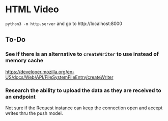 # HTML Video

`python3 -m http.server` and go to http://localhost:8000

## To-Do

### See if there is an alternative to `createWriter` to use instead of memory cache

https://developer.mozilla.org/en-US/docs/Web/API/FileSystemFileEntry/createWriter

### Research the ability to upload the data as they are received to an endpoint

Not sure if the Request instance can keep the connection open and accept writes thru
the push model.

